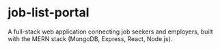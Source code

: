 # job-list-portal
A full-stack web application connecting job seekers and employers, built with the MERN stack (MongoDB, Express, React, Node.js).
